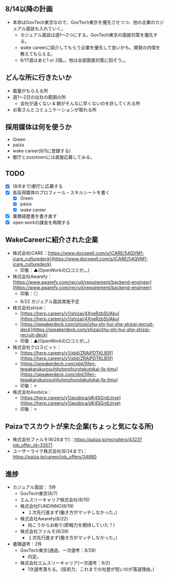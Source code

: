 ## 8/14以降の計画
- 本命はGovTech東京なので、GovTech東京を優先させつつ、他の企業のカジュアル面談も入れていく。
	- カジュアル面談は週1〜2つにする。GovTech東京の面接対策を優先する。
	- wake careerに紹介してもらう企業を優先して良いかも。開発の内情を教えてもらえる。
	- 8/17週はあと1 or 2個。。他は全部面接対策に回そう。。

## どんな所に行きたいか
- 裁量がもらえる所
- 週1〜2日の出社の範囲の所
	- 会社が遠くない & 朝がそんなに早くないのを許してくれる所
- お客さんとコミュニケーションが取れる所

## 採用媒体は何を使うか
- Green
- paiza
- wake career(8/5に登録する)
- 都庁とzozotownには直接応募してみる。
## TODO

- [x] (8/8まで)都庁に応募する
- [x] 各採用媒体のプロフィール・スキルシートを書く
	- [x] Green
	- [x] paiza
	- [x] wake career
- [x] 業務経歴書を書き直す
- [x] open workの課金を再開する

## WakeCareerに紹介された企業
- 株式会社iCARE：[https://www.docswell.com/s/iCARE/54QVM1-icare_culturedeck](https://www.docswell.com/s/iCARE/54QVM1-icare_culturedeck)
	- 印象：▲(OpenWorkの口コミが。。)
- 株式会社Awarefy：[https://www.awarefy.com/recruit/requirement/backend-engineer](https://www.awarefy.com/recruit/requirement/backend-engineer)
	- 印象：⚪
	-  8/22 カジュアル面談実施予定︎
- 株式会社shizai：
	- [https://herp.careers/v1/shizai/4XneRzbSUAku](https://herp.careers/v1/shizai/4XneRzbSUAku)
	- [https://speakerdeck.com/shizai/zhu-shi-hui-she-shizai-recruit-deck](https://speakerdeck.com/shizai/zhu-shi-hui-she-shizai-recruit-deck)
	- 印象：▲(OpenWorkの口コミが。。)
- 株式会社クロスビット：
	- [https://herp.careers/v1/xbit/ZRAjPDTKLB5f](https://herp.careers/v1/xbit/ZRAjPDTKLB5f)
	- [https://speakerdeck.com/xbit/5fen-tewakarukurosuhitutonohurotakutokai-fa-timu](https://speakerdeck.com/xbit/5fen-tewakarukurosuhitutonohurotakutokai-fa-timu)
	- 印象：⚪︎
- 株式会社Asobica：
	- [https://herp.careers/v1/asobica/dK4SGrdLtnxe](https://herp.careers/v1/asobica/dK4SGrdLtnxe)
	- 印象：⚪︎

## Paizaでスカウトが来た企業(ちょっと気になる所)
- 株式会社ファルモ(8/28まで)：https://paiza.jp/recruiters/4323?job_offer_id=33571
- ユーザーライク株式会社(8/24まで)：https://paiza.jp/career/job_offers/34880

## 進捗
- カジュアル面談： 5件
	- GovTech東京(8/7)
	- エムスリーキャリア株式会社(8/15)
	- 株式会社FUNDINNO(8/19)
		- １次先行進まず(働き方がマッチしなかった。)
	- 株式会社Awarefy(8/22)
		- 向こうからお断り(即戦力を期待していた？)
	- 株式会社ファルモ(8/29)
		- １次先行進まず(働き方がマッチしなかった。)
- 書類選考：2件
	- GovTech東京(通過。一次選考：8/28)
		- 内定。
	- 株式会社エムスリーキャリア(一次選考：9/2)
		- 1次選考落ちる。(技術力、これまでの社歴が短いのが落選理由。)